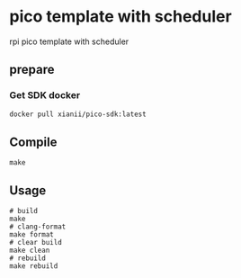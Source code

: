 # pico template with scheduler
rpi pico template with scheduler

## prepare

### Get SDK docker

```bash
docker pull xianii/pico-sdk:latest
```

## Compile

```shell
make
```

## Usage

```shell
# build
make
# clang-format
make format
# clear build
make clean
# rebuild
make rebuild
```
